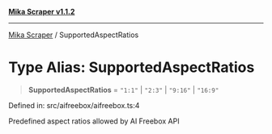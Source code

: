 [**Mika Scraper v1.1.2**](../README.md)

***

[Mika Scraper](../README.md) / SupportedAspectRatios

# Type Alias: SupportedAspectRatios

> **SupportedAspectRatios** = `"1:1"` \| `"2:3"` \| `"9:16"` \| `"16:9"`

Defined in: src/aifreebox/aifreebox.ts:4

Predefined aspect ratios allowed by AI Freebox API
